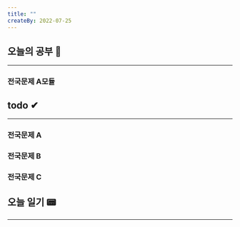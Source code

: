 ```yaml
---
title: ""
createBy: 2022-07-25
---
```

## 오늘의 공부 🎉
---
### 전국문제 A모듈

## todo ✔
---
### 전국문제 A
### 전국문제 B
### 전국문제 C

## 오늘 일기 📟
---
### 
